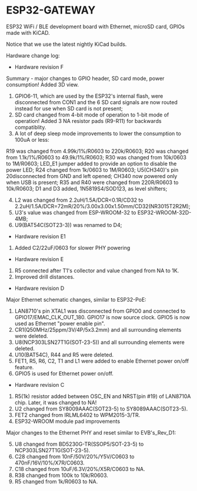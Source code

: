 # ESP32-GATEWAY
ESP32 WiFi / BLE development board with Ethernet, microSD card, GPIOs made with KiCAD.

Notice that we use the latest nightly KiCad builds.

Hardware change log:

- Hardware revision F

Summary - major changes to GPIO header, SD card mode, power consumption! Added 3D view.

1. GPIO6-11, which are used by the ESP32's internal flash, were disconnected from CON1 
and the 6 SD card signals are now routed instead for use when SD card is not present;
2.  SD card changed from 4-bit mode of operation to 1-bit mode of operation! Added 3 
NA resistor pads (R9-R11) for backwards compatiblity.
3. A lot of deep sleep mode improvements to lower the consumption to 100uA or less:

R19 was changed from 4.99k/1%/R0603 to 220k/R0603;
R20 was changed from 1.1k/1%/R0603 to 49.9k/1%/R0603;
R30 was changed from 10k/0603 to 1M/R0603;
LED_E1 jumper added to provide an option to disable the power LED;
R24 changed from 1k/0603 to 1M/R0603;
U5(CH340)'s pin 20disconnected from GND and left opened;
CH340 now powered only when USB is present;
R35 and R40 were changed from 220R/R0603 to 10k/R0603;
D1 and D3 added, 1N5819S4/SOD123, as level shifters;

4. L2 was changed from 2.2uH/1.5A/DCR<0.1R/CD32 to 2.2uH/1.5A/DCR=72mR/20%/3.00x3.00x1.50mm/CD32(NR3015T2R2M);
5. U3's value was changed from ESP-WROOM-32 to ESP32-WROOM-32D-4MB;
6. U9(BAT54C(SOT23-3)) was renamed to D4;

- Hardware revision E1

1. Added C2/22uF/0603 for slower PHY powering

- Hardware revision E

1. R5 connected after T1's collector and value changed from NA to 1K. 
2. Improved drill distances.

- Hardware revision D

Major Ethernet schematic changes, similar to ESP32-PoE:

1. LAN8710's pin XTAL1 was disconnected from GPIO0 and connected to GPIO17/EMAC_CLK_OUT_180. GPIO17 
is now source clock. GPIO5 is now used as Ethernet "power enable pin".
2. CR1(Q50MHz/25ppm/3V/4P/5x3.2mm) and all surrounding elements were deleted.
3. U8(NCP303LSN27T1G(SOT-23-5)) and all surrounding elements were deleted.
4. U10(BAT54C), R44 and R5 were deleted.
5. FET1, R5, R6, C2, T1 and L1 were added to enable Ethernet power on/off feature.
6. GPIO5 is used for Ethernet power on/off.

- Hardware revision C

1. R5(1k) resistor added between OSC_EN and NRST(pin #19) of LAN8710A chip. Later, it was changed to NA!
2. U2 changed from SY8009AAAC(SOT23-5) to SY8089AAAC(SOT23-5).
3. FET2 changed from IRLML6402 to WPM2015-3/TR.
4. ESP32-WROOM module pad improvements 

Major changes to the Ethernet PHY and reset similar to EVB's_Rev_D1:

5. U8 changed from BD5230G-TR(SSOP5/SOT-23-5) to NCP303LSN27T1G(SOT-23-5).
6. C28 changed from 10nF/50V/20%/Y5V/C0603 to 470nF/16V/10%/X7R/C0603.
7. C18 changed from 10uF/6.3V/20%/X5R/C0603 to NA.
8. R38 changed from 100k to 10k/R0603.
9. R5 changed from 1k/R0603 to NA.
